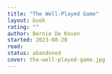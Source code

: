 ```yaml
---
title: "The Well-Played Game"
layout: book
rating: ""
author: Bernie De Koven
started: 2023-08-20
read:
status: abandoned
cover: the-well-played-game.jpg
---
```


